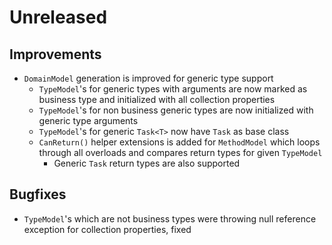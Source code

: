 # Unreleased

## Improvements

- `DomainModel` generation is improved for generic type support
  - `TypeModel`'s for generic types with arguments are now marked as business 
    type and initialized with all collection properties
  - `TypeModel`'s for non business generic types are now initialized with
    generic type arguments
  - `TypeModel`'s for generic `Task<T>` now have `Task` as base class
  - `CanReturn()` helper extensions is added for `MethodModel` which loops
    through all overloads and compares return types for given `TypeModel`
     - Generic `Task` return types are also supported

## Bugfixes

- `TypeModel`'s which are not business types were throwing null reference
  exception for collection properties, fixed
